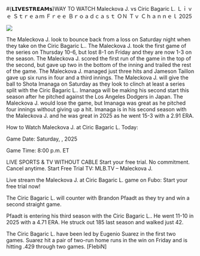 #(𝗟𝗜𝗩𝗘𝗦𝗧𝗥𝗘𝗔𝗠𝘀)WAY TO WATCH Maleckova J. vs Ciric Bagaric L. Ｌｉｖｅ Ｓｔｒｅａｍ Ｆｒｅｅ Ｂｒｏａｄｃａｓｔ ＯＮ Ｔｖ Ｃｈａｎｎｅｌ  2025  
  
  
[![](https://i.imgur.com/qSNzIqt.png)](https://movie.rssnews.media/rBNrzJb.php)  
  
The Maleckova J. look to bounce back from a loss on Saturday night when they take on the Ciric Bagaric L.. The Maleckova J. took the first game of the series on Thursday 10-6, but lost 8-1 on Friday and they are now 1-3 on the season. The Maleckova J. scored the first run of the game in the top of the second, but gave up two in the bottom of the inning and trailed the rest of the game. The Maleckova J. managed just three hits and Jameson Taillon gave up six runs in four and a third innings. The Maleckova J. will give the ball to Shota Imanaga on Saturday as they look to clinch at least a series split with the Ciric Bagaric L.. Imanaga will be making his second start this season after he pitched against the Los Angeles Dodgers in Japan. The Maleckova J. would lose the game, but Imanaga was great as he pitched four innings without giving up a hit. Imanaga is in his second season with the Maleckova J. and he was great in 2025 as he went 15-3 with a 2.91 ERA.

How to Watch Maleckova J. at Ciric Bagaric L. Today:

Game Date: Saturday, , 2025

Game Time: 8:00 p.m. ET

LIVE SPORTS & TV WITHOUT CABLE
Start your free trial. No commitment. Cancel anytime.
Start Free Trial
TV: MLB.TV – Maleckova J.

Live stream the Maleckova J. at Ciric Bagaric L. game on Fubo: Start your free trial now!

The Ciric Bagaric L. will counter with Brandon Pfaadt as they try and win a second straight game.

Pfaadt is entering his third season with the Ciric Bagaric L.. He went 11-10 in 2025 with a 4.71 ERA. He struck out 185 last season and walked just 42.

The Ciric Bagaric L. have been led by Eugenio Suarez in the first two games. Suarez hit a pair of two-run home runs in the win on Friday and is hitting .429 through two games. [FIebiN]